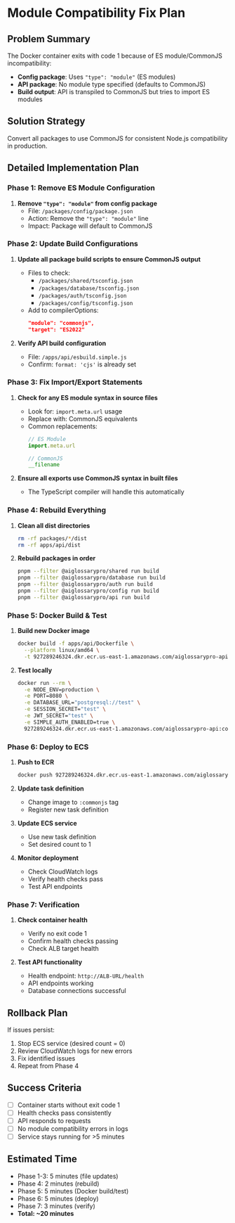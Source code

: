 # Module Compatibility Fix Plan

## Problem Summary
The Docker container exits with code 1 because of ES module/CommonJS incompatibility:
- **Config package**: Uses `"type": "module"` (ES modules)
- **API package**: No module type specified (defaults to CommonJS)
- **Build output**: API is transpiled to CommonJS but tries to import ES modules

## Solution Strategy
Convert all packages to use CommonJS for consistent Node.js compatibility in production.

## Detailed Implementation Plan

### Phase 1: Remove ES Module Configuration
1. **Remove `"type": "module"` from config package**
   - File: `/packages/config/package.json`
   - Action: Remove the `"type": "module"` line
   - Impact: Package will default to CommonJS

### Phase 2: Update Build Configurations
1. **Update all package build scripts to ensure CommonJS output**
   - Files to check:
     - `/packages/shared/tsconfig.json`
     - `/packages/database/tsconfig.json`
     - `/packages/auth/tsconfig.json`
     - `/packages/config/tsconfig.json`
   - Add to compilerOptions:
     ```json
     "module": "commonjs",
     "target": "ES2022"
     ```

2. **Verify API build configuration**
   - File: `/apps/api/esbuild.simple.js`
   - Confirm: `format: 'cjs'` is already set

### Phase 3: Fix Import/Export Statements
1. **Check for any ES module syntax in source files**
   - Look for: `import.meta.url` usage
   - Replace with: CommonJS equivalents
   - Common replacements:
     ```javascript
     // ES Module
     import.meta.url
     
     // CommonJS
     __filename
     ```

2. **Ensure all exports use CommonJS syntax in built files**
   - The TypeScript compiler will handle this automatically

### Phase 4: Rebuild Everything
1. **Clean all dist directories**
   ```bash
   rm -rf packages/*/dist
   rm -rf apps/api/dist
   ```

2. **Rebuild packages in order**
   ```bash
   pnpm --filter @aiglossarypro/shared run build
   pnpm --filter @aiglossarypro/database run build
   pnpm --filter @aiglossarypro/auth run build
   pnpm --filter @aiglossarypro/config run build
   pnpm --filter @aiglossarypro/api run build
   ```

### Phase 5: Docker Build & Test
1. **Build new Docker image**
   ```bash
   docker build -f apps/api/Dockerfile \
     --platform linux/amd64 \
     -t 927289246324.dkr.ecr.us-east-1.amazonaws.com/aiglossarypro-api:commonjs .
   ```

2. **Test locally**
   ```bash
   docker run --rm \
     -e NODE_ENV=production \
     -e PORT=8080 \
     -e DATABASE_URL="postgresql://test" \
     -e SESSION_SECRET="test" \
     -e JWT_SECRET="test" \
     -e SIMPLE_AUTH_ENABLED=true \
     927289246324.dkr.ecr.us-east-1.amazonaws.com/aiglossarypro-api:commonjs
   ```

### Phase 6: Deploy to ECS
1. **Push to ECR**
   ```bash
   docker push 927289246324.dkr.ecr.us-east-1.amazonaws.com/aiglossarypro-api:commonjs
   ```

2. **Update task definition**
   - Change image to `:commonjs` tag
   - Register new task definition

3. **Update ECS service**
   - Use new task definition
   - Set desired count to 1

4. **Monitor deployment**
   - Check CloudWatch logs
   - Verify health checks pass
   - Test API endpoints

### Phase 7: Verification
1. **Check container health**
   - Verify no exit code 1
   - Confirm health checks passing
   - Check ALB target health

2. **Test API functionality**
   - Health endpoint: `http://ALB-URL/health`
   - API endpoints working
   - Database connections successful

## Rollback Plan
If issues persist:
1. Stop ECS service (desired count = 0)
2. Review CloudWatch logs for new errors
3. Fix identified issues
4. Repeat from Phase 4

## Success Criteria
- [ ] Container starts without exit code 1
- [ ] Health checks pass consistently
- [ ] API responds to requests
- [ ] No module compatibility errors in logs
- [ ] Service stays running for >5 minutes

## Estimated Time
- Phase 1-3: 5 minutes (file updates)
- Phase 4: 2 minutes (rebuild)
- Phase 5: 5 minutes (Docker build/test)
- Phase 6: 5 minutes (deploy)
- Phase 7: 3 minutes (verify)
- **Total: ~20 minutes**